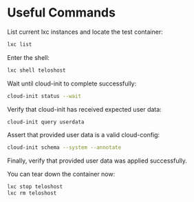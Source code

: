 # Useful Commands

List current lxc instances and locate the test container:

```sh
lxc list
```

Enter the shell:

```sh
lxc shell teloshost
```

Wait until cloud-init to complete successfully:

```sh
cloud-init status --wait
```

Verify that cloud-init has received expected user data:

```sh
cloud-init query userdata
```

Assert that provided user data is a valid cloud-config:

```sh
cloud-init schema --system --annotate
```

Finally, verify that provided user data was applied successfully.

You can tear down the container now:

```sh
lxc stop teloshost
lxc rm teloshost
```